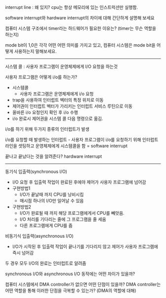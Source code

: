 interrupt line : 왜 있지? cpu는 항상 메모리에 있는 인스트럭션만 실행함.



software interrupt와 hardware interrupt의 차이에 대해 간단하게 설명해 보세요

컴퓨터 시스템 구조에서 timer라는 하드웨어가 필요한 이유는? (timer는 무슨 역할을 하는지)

mode bit이 1,0은 각각 어떤 어떤 의미를 가지고 있고, 컴퓨터 시스템은 mode bit을 어떻게 사용하는지 말해보세요.



---



시스템 콜 : 사용자 프로그램이 운영체제에게 I/O 요청을 하는것

사용자 프로그램은 어떻게 i/o를 하는가?

- 시스템콜
  - 사용자 프로그램은 운영체제에게 i/o 요청
- trap을 사용하여 인터럽트 벡터의 특정 위치로 이동
- 제어권이 인터럽트 벡터가 가리키는 인터럽트 서비스 루틴으로 이동
- 올바른 i/o 요청인지 확인 후 i/o 수행
- i/o 완료시 제어권을 시스템 콜 다음 명령으로 옮김.



i/o를 하기 위해 두가지 종류의 인터럽트가 발생

i/o를 요청할 때 발생하는 인터럽트 - 사용자 프로그램이 i/o를 요청하기 위해 인터럽트 라인을 셋팅하고 운영체제에게 시스템콜을 함 = software interrupt

끝나고 끝났다는 것을 알려준다? hardware interrupt





---

동기식 입출력(synchronous I/O)

- I/O 요청 후 입출력 작업이 완료된 후에야 제어가 사용자 프로그램에 넘어감
- 구현방법1
  - I/O가 끝날때 까지 CPU를 낭비시킴
  - 매시점 하나의 I/O만 일어날 수 있음
- 구현방법2
  - I/O가 완료될 때 까지 해당 프로그램에게서 CPU를 빼앗음.
  - I/O 처리를 기다리는 줄에 그 프로그램을 줄 세움
  - 다른 프로그램에게 CPU를 줌



비동기식 입출력(asynchronous I/O)

- I/O가 시작된 후 입출력 작업이 끝나기를 기다리지 않고 제어가 사용자 프로그램에 즉시 넘어감



두 경우 모두 I/O의 완료는 인터럽트로 알려줌



synchronous I/O와 asynchronous I/O 동작에는 어떤 차이가 있을까? 

컴퓨터 시스템에서 DMA controller가 없으면 어떤 단점이 있을까? DMA controller는 어떤 역할을 통해 이러한 단점을 극복할 수 있는가?  (DMA의 역할에 대해)